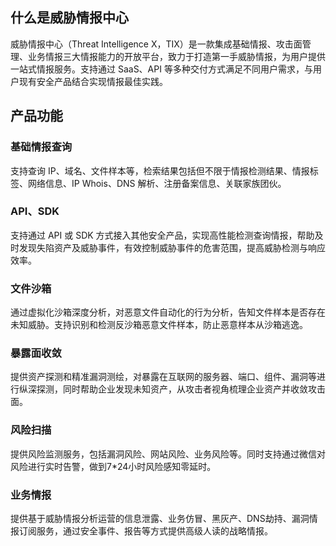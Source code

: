 ## 什么是威胁情报中心
威胁情报中心（Threat Intelligence X，TIX）是一款集成基础情报、攻击面管理、业务情报三大情报能力的开放平台，致力于打造第一手威胁情报，为用户提供一站式情报服务。支持通过 SaaS、API 等多种交付方式满足不同用户需求，与用户现有安全产品结合实现情报最佳实践。

## 产品功能
### 基础情报查询
支持查询 IP、域名、文件样本等，检索结果包括但不限于情报检测结果、情报标签、网络信息、IP Whois、DNS 解析、注册备案信息、关联家族团伙。

### API、SDK
支持通过 API 或 SDK 方式接入其他安全产品，实现高性能检测查询情报，帮助及时发现失陷资产及威胁事件，有效控制威胁事件的危害范围，提高威胁检测与响应效率。

### 文件沙箱
通过虚拟化沙箱深度分析，对恶意文件自动化的行为分析，告知文件样本是否存在未知威胁。支持识别和检测反沙箱恶意文件样本，防止恶意样本从沙箱逃逸。

### 暴露面收敛
提供资产探测和精准漏洞测绘，对暴露在互联网的服务器、端口、组件、漏洞等进行纵深探测，同时帮助企业发现未知资产，从攻击者视角梳理企业资产并收敛攻击面。

### 风险扫描
提供风险监测服务，包括漏洞风险、网站风险、业务风险等。同时支持通过微信对风险进行实时告警，做到7*24小时风险感知零延时。

### 业务情报
提供基于威胁情报分析运营的信息泄露、业务仿冒、黑灰产、DNS劫持、漏洞情报订阅服务，通过安全事件、报告等方式提供高级人读的战略情报。
